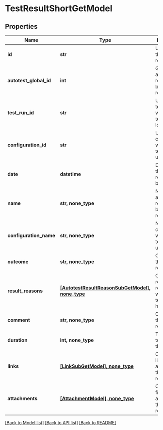 # TestResultShortGetModel


## Properties
Name | Type | Description | Notes
------------ | ------------- | ------------- | -------------
**id** | **str** | Unique ID of the test result | 
**autotest_global_id** | **int** | Global ID of autotest represented by the test result | 
**test_run_id** | **str** | Unique ID of test run where the test result is located | 
**configuration_id** | **str** | Unique ID of configuration which the test result uses | 
**date** | **datetime** | Date when the test result has been set | 
**name** | **str, none_type** | Name of autotest represented by the test result | [optional] 
**configuration_name** | **str, none_type** | Name of configuration which the test result uses | [optional] 
**outcome** | **str, none_type** | Outcome of the test result | [optional] 
**result_reasons** | [**[AutotestResultReasonSubGetModel], none_type**](AutotestResultReasonSubGetModel.md) | Collection of result reasons which the test result have | [optional] 
**comment** | **str, none_type** | Comment to the test result | [optional] 
**duration** | **int, none_type** | Time which it took to run the test | [optional] 
**links** | [**[LinkSubGetModel], none_type**](LinkSubGetModel.md) | Collection of links attached to the test result | [optional] 
**attachments** | [**[AttachmentModel], none_type**](AttachmentModel.md) | Collection of files attached to the test result | [optional] 

[[Back to Model list]](../README.md#documentation-for-models) [[Back to API list]](../README.md#documentation-for-api-endpoints) [[Back to README]](../README.md)


